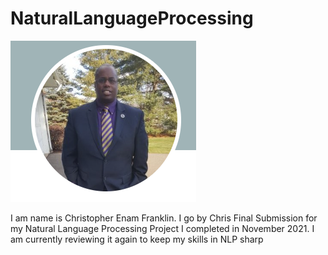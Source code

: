 # NaturalLanguageProcessing
![](images/ChrisProfile2.PNG)

I am name is Christopher Enam Franklin. I go by Chris
Final Submission for my Natural Language Processing Project I completed in November 2021. I am currently reviewing it again to keep my skills in NLP sharp
